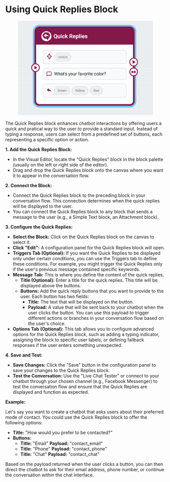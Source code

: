 # Using Quick Replies Block

<figure><img src="../../../.gitbook/assets/image (2) (1) (1).png" alt=""><figcaption></figcaption></figure>

The Quick Replies block enhances chatbot interactions by offering users a quick and pratical way to the user to provide a standard input. Instead of typing a response, users can select from a predefined set of buttons, each representing a specific option or action.&#x20;

**1. Add the Quick Replies Block:**

* In the Visual Editor, locate the "Quick Replies" block in the block palette (usually on the left or right side of the editor).
* Drag and drop the Quick Replies block onto the canvas where you want it to appear in the conversation flow.

**2. Connect the Block:**

* Connect the Quick Replies block to the preceding block in your conversation flow. This connection determines when the quick replies will be displayed to the user.
* You can connect the Quick Replies block to any block that sends a message to the user (e.g., a Simple Text block, an Attachment block).

**3. Configure the Quick Replies:**

* **Select the Block:** Click on the Quick Replies block on the canvas to select it.
* **Click "Edit":** A configuration panel for the Quick Replies block will open.
* **Triggers Tab (Optional):** If you want the Quick Replies to be displayed only under certain conditions, you can use the Triggers tab to define these conditions. For example, you might trigger the Quick Replies only if the user's previous message contained specific keywords.
* **Message Tab:** This is where you define the content of the quick replies.
  * **Title (Optional):** Enter a title for the quick replies. This title will be displayed above the buttons.
  * **Buttons:** Add the quick reply buttons that you want to provide to the user. Each button has two fields:
    * **Title:** The text that will be displayed on the button.
    * **Payload:** A value that will be sent back to your chatbot when the user clicks the button. You can use this payload to trigger different actions or branches in your conversation flow based on the user's choice.
* **Options Tab (Optional):** This tab allows you to configure advanced options for the Quick Replies block, such as adding a typing indicator, assigning the block to specific user labels, or defining fallback responses if the user enters something unexpected.

**4. Save and Test:**

* **Save Changes:** Click the "Save" button in the configuration panel to save your changes to the Quick Replies block.
* **Test the Conversation:** Use the "Live Chat Tester" or connect to your chatbot through your chosen channel (e.g., Facebook Messenger) to test the conversation flow and ensure that the Quick Replies are displayed and function as expected.

**Example:**

Let's say you want to create a chatbot that asks users about their preferred mode of contact. You could use the Quick Replies block to offer the following options:

* **Title:** "How would you prefer to be contacted?"
* **Buttons:**
  * **Title:** "Email" **Payload:** "contact\_email"
  * **Title:** "Phone" **Payload:** "contact\_phone"
  * **Title:** "Chat" **Payload:** "contact\_chat"

Based on the payload returned when the user clicks a button, you can then direct the chatbot to ask for their email address, phone number, or continue the conversation within the chat interface.
